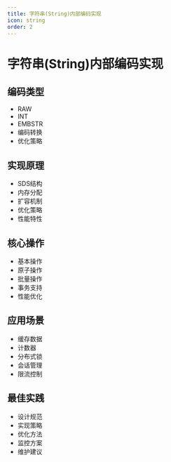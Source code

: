 ```yaml
---
title: 字符串(String)内部编码实现
icon: string
order: 2
---
```


# 字符串(String)内部编码实现

## 编码类型
- RAW
- INT
- EMBSTR
- 编码转换
- 优化策略

## 实现原理
- SDS结构
- 内存分配
- 扩容机制
- 优化策略
- 性能特性

## 核心操作
- 基本操作
- 原子操作
- 批量操作
- 事务支持
- 性能优化

## 应用场景
- 缓存数据
- 计数器
- 分布式锁
- 会话管理
- 限流控制

## 最佳实践
- 设计规范
- 实现策略
- 优化方法
- 监控方案
- 维护建议

